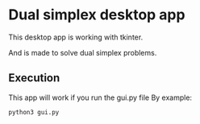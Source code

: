 # Dual simplex desktop app
This desktop app is working with tkinter.

And is made to solve dual simplex problems.

## Execution
This app will work if you run the gui.py file
By example:

```
python3 gui.py
```
